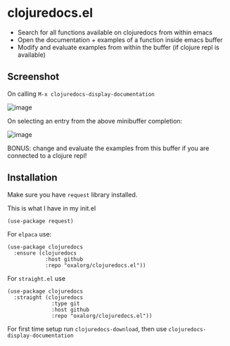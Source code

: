 # clojuredocs.el

- Search for all functions available on clojuredocs from within emacs
- Open the documentation + examples of a function inside emacs buffer
- Modify and evaluate examples from within the buffer (if clojure repl is available)

## Screenshot

On calling `M-x clojuredocs-display-documentation`

![image](https://github.com/user-attachments/assets/ce60a0cb-9cb3-4786-9ada-c65ea6a0a9e6)

On selecting an entry from the above minibuffer completion:

![image](https://github.com/user-attachments/assets/fc2f92b7-1274-4f6b-aaf3-50d4e1c8ddd5)

BONUS: change and evaluate the examples from this buffer if you are connected to a clojure repl!

## Installation

Make sure you have `request` library installed.

This is what I have in my init.el

```elisp
(use-package request)
```

For `elpaca` use:

```elisp
(use-package clojuredocs
  :ensure (clojuredocs
            :host github
            :repo "oxalorg/clojuredocs.el"))
```

For `straight.el` use

```elisp
(use-package clojuredocs
  :straight (clojuredocs
              :type git
              :host github
              :repo "oxalorg/clojuredocs.el"))
```

For first time setup run `clojuredocs-download`, then use `clojuredocs-display-documentation`
